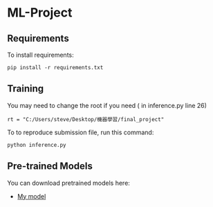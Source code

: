 # ML-Project

## Requirements

To install requirements:

```setup
pip install -r requirements.txt
```

## Training

You may need to change the root if you need 
( in inference.py  line 26)

```train
rt = "C:/Users/steve/Desktop/機器學習/final_project"
```

To to reproduce submission file, run this command:

```train
python inference.py 
```

## Pre-trained Models

You can download pretrained models here:

- [My model](https://drive.google.com/file/d/11gyniZNc9GogyBesy8P7BQPZbblGEnOE/view?usp=sharing) 
